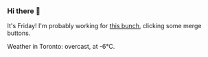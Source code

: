 ### Hi there :wave:

It's Friday! I'm probably working for [this bunch](https://github.com/kohofinancial), clicking some merge buttons.

Weather in Toronto: overcast, at -6°C.

